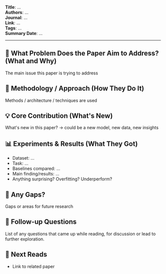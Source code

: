 **Title**: ... <br>
**Authors**: ... <br>
**Journal**: ... <br>
**Link**: ... <br>
**Tags**: ... <br>
**Summary Date**: ... <br>

---

## 🎯 What Problem Does the Paper Aim to Address? (What and Why)
The main issue this paper is trying to address

## 🔧 Methodology / Approach (How They Do It)
Methods / architecture / techniques are used

## 💡 Core Contribution (What's New)
What's new in this paper? -> could be a new model, new data, new insights

## 📊 Experiments & Results (What They Got)
- Dataset: ...
- Task: ...
- Baselines compared: ...
- Main finding/results: ...
- Anything surprising? Overfitting? Underperform?

## 🤔 Any Gaps?
Gaps or areas for future research

## 🧠 Follow-up Questions
List of any questions that came up while reading, for discussion or lead to further exploration.

## 🔗 Next Reads
- Link to related paper
